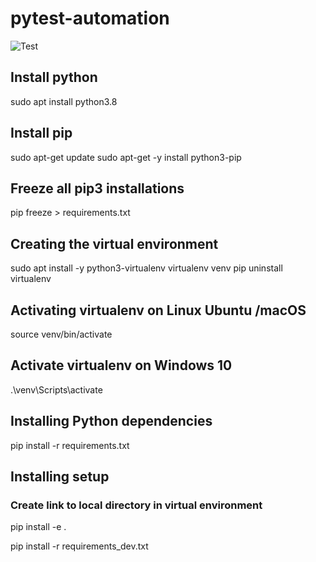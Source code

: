# pytest-automation

![Test](https://github.com/chandramgc/pytest-automation/actions/workflows/tests.yml/badge.svg)

## Install python
sudo apt install python3.8

## Install pip
sudo apt-get update
sudo apt-get -y install python3-pip

## Freeze all pip3 installations
pip freeze > requirements.txt

## Creating the virtual environment
sudo apt install -y python3-virtualenv
virtualenv venv
pip uninstall virtualenv

## Activating virtualenv on Linux Ubuntu /macOS
source venv/bin/activate

## Activate virtualenv on Windows 10
.\venv\Scripts\activate

## Installing Python dependencies
pip install -r requirements.txt

## Installing setup

### Create link to local directory in virtual environment
pip install -e . 

pip install -r requirements_dev.txt